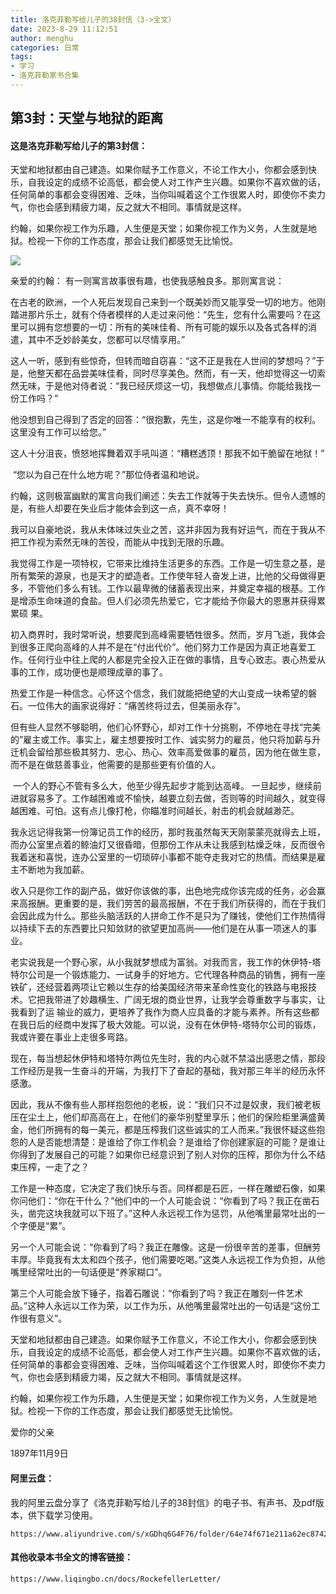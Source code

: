 ```yaml
---
title: 洛克菲勒写给儿子的38封信（3->全文）
date: 2023-8-29 11:12:51
author: menghu
categories: 日常
tags:
- 学习
- 洛克菲勒家书合集
---
```

## 第3封：天堂与地狱的距离

#### 这是洛克菲勒写给儿子的第3封信：

​		天堂和地狱都由自己建造。如果你赋予工作意义，不论工作大小，你都会感到快乐，自我设定的成绩不论高低，都会使人对工作产生兴趣。如果你不喜欢做的话，任何简单的事都会变得困难、乏味，当你叫喊着这个工作很累人时，即使你不卖力气，你也会感到精疲力竭，反之就大不相同。事情就是这样。

​		约翰，如果你视工作为乐趣，人生便是天堂；如果你视工作为义务，人生就是地狱。检视一下你的工作态度，那会让我们都感觉无比愉悦。

![](https://cdn.pixabay.com/photo/2016/11/23/17/55/beach-1854072_1280.jpg)

<!-- more -->

亲爱的约翰：
		有一则寓言故事很有趣，也使我感触良多。那则寓言说：

​		在古老的欧洲，一个人死后发现自己来到一个既美妙而又能享受一切的地方。他刚踏进那片乐土，就有个侍者模样的人走过来问他：“先生，您有什么需要吗？在这里可以拥有您想要的一切：所有的美味佳肴、所有可能的娱乐以及各式各样的消遣，其中不乏妙龄美女，您都可以尽情享用。”

​		这人一听，感到有些惊奇，但转而暗自窃喜：“这不正是我在人世间的梦想吗？”于是，他整天都在品尝美味佳肴，同时尽享美色。然而，有一天，他却觉得这一切索然无味，于是他对侍者说：“我已经厌烦这一切，我想做点儿事情。你能给我找一份工作吗？”

​		他没想到自己得到了否定的回答：“很抱歉，先生，这是你唯一不能享有的权利。这里没有工作可以给您。”

​		这人十分沮丧，愤怒地挥舞着双手吼叫道：“糟糕透顶！那我不如干脆留在地狱！”

​		“您以为自己在什么地方呢？”那位侍者温和地说。

​		约翰，这则极富幽默的寓言向我们阐述：失去工作就等于失去快乐。但令人遗憾的是，有些人却要在失业后才能体会到这一点，真不幸呀！

​		我可以自豪地说，我从未体味过失业之苦，这并非因为我有好运气，而在于我从不把工作视为索然无味的苦役，而能从中找到无限的乐趣。

​		我觉得工作是一项特权，它带来比维持生活更多的东西。工作是一切生意之基，是所有繁荣的源泉，也是天才的塑造者。工作使年轻人奋发上进，比他的父母做得更多，不管他们多么有钱。工作以最卑微的储蓄表现出来，并奠定幸福的根基。工作是增添生命味道的食盐。但人们必须先热爱它，它才能给予你最大的恩惠并获得累累硕
果。

​		初入商界时，我时常听说，想要爬到高峰需要牺牲很多。然而，岁月飞逝，我体会到很多正爬向高峰的人并不是在“付出代价”。他们努力工作是因为真正地喜爱工作。任何行业中往上爬的人都是完全投入正在做的事情，且专心致志。衷心热爱从事的工作，成功便也是顺理成章的事了。

​		热爱工作是一种信念。心怀这个信念，我们就能把绝望的大山变成一块希望的磐石。一位伟大的画家说得好：“痛苦终将过去，但美丽永存”。

​		但有些人显然不够聪明，他们心怀野心，却对工作十分挑剔，不停地在寻找“完美的”雇主或工作。事实上，雇主想要按时工作、诚实努力的雇员，他只将加薪与升迁机会留给那些极其努力、忠心、热心、效率高爱做事的雇员，因为他在做生意，而不是在做慈善事业，他需要的是那些更有价值的人。

​		一个人的野心不管有多么大，他至少得先起步才能到达高峰。 一旦起步，继续前进就容易多了。工作越困难或不愉快，越要立刻去做，否则等的时间越久，就变得越困难、可怕。这有点儿像打枪，你瞄准时间越长，射击的机会就越渺茫。

​		我永远记得我第一份簿记员工作的经历，那时我虽然每天天刚蒙蒙亮就得去上班，而办公室里点着的鲸油灯又很昏暗，但那份工作从未让我感到枯燥乏味，反而很令我着迷和喜悦，连办公室里的一切琐碎小事都不能夺走我对它的热情。而结果是雇主不断地为我加薪。

​		收入只是你工作的副产品，做好你该做的事，出色地完成你该完成的任务，必会赢来高报酬。更重要的是，我们劳苦的最高报酬，不在于我们所获得的，而在于我们会因此成为什么。那些头脑活跃的人拼命工作不是只为了赚钱，使他们工作热情得以持续下去的东西要比只知敛财的欲望更加高尚——他们是在从事一项迷人的事业。

​		老实说我是一个野心家，从小我就梦想成为富翁。对我而言，我工作的休伊特-塔特尔公司是一个锻炼能力、一试身手的好地方。它代理各种商品的销售，拥有一座铁矿，还经营着两项让它赖以生存的给美国经济带来革命性变化的铁路与电报技术。它把我带进了妙趣横生、广阔无垠的商业世界，让我学会尊重数字与事实，让我看到了运
输业的威力，更培养了我作为商人应具备的才能与素养。所有这些都在我日后的经商中发挥了极大效能。可以说，没有在休伊特-塔特尔公司的锻炼，我或许要在事业上走很多弯路。

​		现在，每当想起休伊特和塔特尔两位先生时，我的内心就不禁溢出感恩之情，那段工作经历是我一生奋斗的开端，为我打下了奋起的基础，我对那三年半的经历永怀感激。

​		因此，我从不像有些人那样抱怨他的老板，说：“我们只不过是奴隶，我们被老板压在尘土上，他们却高高在上，在他们的豪华别墅里享乐；他们的保险柜里满盛黄金，他们所拥有的每一美元，都是压榨我们这些诚实的工人而来。”我很怀疑这些抱怨的人是否能想清楚：是谁给了你工作机会？是谁给了你创建家庭的可能？是谁让你得到了发展自己的可能？如果你已经意识到了别人对你的压榨，那你为什么不结束压榨，一走了之？

​		工作是一种态度，它决定了我们快乐与否。同样都是石匠，一样在雕塑石像，如果你问他们：“你在干什么？”他们中的一个人可能会说：“你看到了吗？我正在凿石头，凿完这块我就可以下班了。”这种人永远视工作为惩罚，从他嘴里最常吐出的一个字便是“累”。

​		另一个人可能会说：“你看到了吗？我正在雕像。这是一份很辛苦的差事，但酬劳丰厚。毕竟我有太太和四个孩子，他们需要吃喝。”这类人永远视工作为负担，从他嘴里经常吐出的一句话便是“养家糊口”。

​		第三个人可能会放下锤子，指着石雕说：“你看到了吗？我正在雕刻一件艺术品。”这种人永远以工作为荣，以工作为乐，从他嘴里最常吐出的一句话是“这份工作很有意义”。

​		天堂和地狱都由自己建造。如果你赋予工作意义，不论工作大小，你都会感到快乐，自我设定的成绩不论高低，都会使人对工作产生兴趣。如果你不喜欢做的话，任何简单的事都会变得困难、乏味，当你叫喊着这个工作很累人时，即使你不卖力气，你也会感到精疲力竭，反之就大不相同。事情就是这样。

​		约翰，如果你视工作为乐趣，人生便是天堂；如果你视工作为义务，人生就是地狱。检视一下你的工作态度，那会让我们都感觉无比愉悦。





爱你的父亲

1897年11月9日





#### 阿里云盘：

我的阿里云盘分享了《洛克菲勒写给儿子的38封信》的电子书、有声书、及pdf版本，供下载学习使用。

```http
https://www.aliyundrive.com/s/xGDhq6G4F76/folder/64e74f671e211a62ec8742b88fad60534f25a88e
```

#### 其他收录本书全文的博客链接：

```http
https://www.liqingbo.cn/docs/RockefellerLetter/  
```





[^1]: 全部文字在[知识共享 署名-相同方式共享 4.0协议](https://creativecommons.org/licenses/by-sa/4.0/deed.zh)之条款下提供使用。

